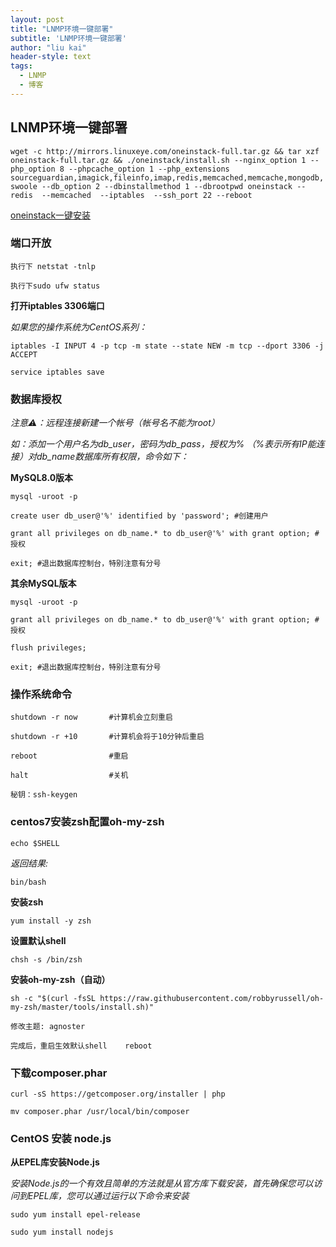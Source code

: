 ```yaml
---
layout: post
title: "LNMP环境一键部署"
subtitle: 'LNMP环境一键部署'
author: "liu kai"
header-style: text
tags:
  - LNMP
  - 博客
---
```


##  LNMP环境一键部署

`wget -c http://mirrors.linuxeye.com/oneinstack-full.tar.gz && tar xzf oneinstack-full.tar.gz && ./oneinstack/install.sh --nginx_option 1 --php_option 8 --phpcache_option 1 --php_extensions sourceguardian,imagick,fileinfo,imap,redis,memcached,memcache,mongodb,swoole --db_option 2 --dbinstallmethod 1 --dbrootpwd oneinstack --redis  --memcached  --iptables  --ssh_port 22 --reboot `

<a href="https://oneinstack.com/auto/" target="_blank">oneinstack一键安装</a>

### 端口开放

`执行下 netstat -tnlp`

`执行下sudo ufw status`

**打开iptables 3306端口**

_如果您的操作系统为CentOS系列：_

`iptables -I INPUT 4 -p tcp -m state --state NEW -m tcp --dport 3306 -j ACCEPT  `

`service iptables save`

### 数据库授权

_注意⚠️：远程连接新建一个帐号（帐号名不能为root）_

_如：添加一个用户名为db_user，密码为db_pass，授权为% （%表示所有IP能连接）对db_name数据库所有权限，命令如下：_

**MySQL8.0版本**

`mysql -uroot -p`

`create user db_user@'%' identified by 'password'; #创建用户`

`grant all privileges on db_name.* to db_user@'%' with grant option; #授权`

`exit; #退出数据库控制台，特别注意有分号`

**其余MySQL版本**

`mysql -uroot -p`

`grant all privileges on db_name.* to db_user@'%' with grant option; #授权`

`flush privileges;`

`exit; #退出数据库控制台，特别注意有分号`

### 操作系统命令

`shutdown -r now       #计算机会立刻重启`

`shutdown -r +10       #计算机会将于10分钟后重启`

`reboot                #重启`

`halt                  #关机`

`秘钥：ssh-keygen`


### centos7安装zsh配置oh-my-zsh

`echo $SHELL`

_返回结果:_

`bin/bash`

**安装zsh**

`yum install -y zsh`

**设置默认shell**

`chsh -s /bin/zsh`

**安装oh-my-zsh（自动）**

`sh -c "$(curl -fsSL https://raw.githubusercontent.com/robbyrussell/oh-my-zsh/master/tools/install.sh)"`

`修改主题: agnoster`

`完成后，重启生效默认shell    reboot`

### 下载composer.phar

`curl -sS https://getcomposer.org/installer | php`

`mv composer.phar /usr/local/bin/composer`

### CentOS 安装 node.js

**从EPEL库安装Node.js**

_安装Node.js的一个有效且简单的方法就是从官方库下载安装，首先确保您可以访问到EPEL库，您可以通过运行以下命令来安装_

`sudo yum install epel-release`

`sudo yum install nodejs`






